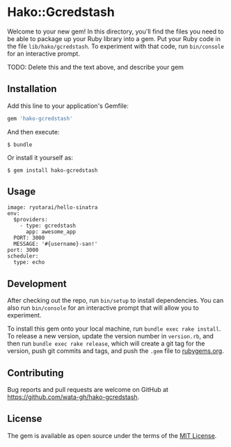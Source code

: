 # Hako::Gcredstash

Welcome to your new gem! In this directory, you'll find the files you need to be able to package up your Ruby library into a gem. Put your Ruby code in the file `lib/hako/gcredstash`. To experiment with that code, run `bin/console` for an interactive prompt.

TODO: Delete this and the text above, and describe your gem

## Installation

Add this line to your application's Gemfile:

```ruby
gem 'hako-gcredstash'
```

And then execute:

    $ bundle

Or install it yourself as:

    $ gem install hako-gcredstash

## Usage

```
image: ryotarai/hello-sinatra
env:
  $providers:
    - type: gcredstash
      app: awesome_app
  PORT: 3000
  MESSAGE: '#{username}-san!'
port: 3000
scheduler:
  type: echo
```

## Development

After checking out the repo, run `bin/setup` to install dependencies. You can also run `bin/console` for an interactive prompt that will allow you to experiment.

To install this gem onto your local machine, run `bundle exec rake install`. To release a new version, update the version number in `version.rb`, and then run `bundle exec rake release`, which will create a git tag for the version, push git commits and tags, and push the `.gem` file to [rubygems.org](https://rubygems.org).

## Contributing

Bug reports and pull requests are welcome on GitHub at https://github.com/wata-gh/hako-gcredstash.


## License

The gem is available as open source under the terms of the [MIT License](http://opensource.org/licenses/MIT).

